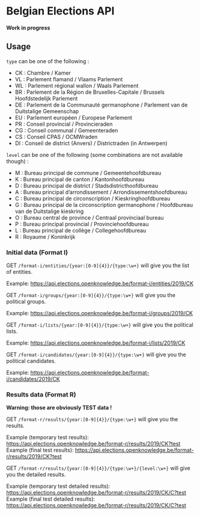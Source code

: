 # Belgian Elections API

**Work in progress**

## Usage

`type` can be one of the following :

- CK : Chambre / Kamer
- VL : Parlement flamand / Vlaams Parlement
- WL : Parlement régional wallon / Waals Parlement
- BR : Parlement de la Région de Bruxelles-Capitale / Brussels Hoofdstedelijk Parlement
- DE : Parlement de la Communauté germanophone / Parlement van de Duitstalige Gemeenschap
- EU : Parlement européen / Europese Parlement
- PR : Conseil provincial / Provincieraden
- CG : Conseil communal / Gemeenteraden
- CS : Conseil CPAS / OCMWraden
- DI : Conseil de district (Anvers) / Districtraden (in Antwerpen)

`level` can be one of the following (some combinations are not available though) :

- M : Bureau principal de commune / Gemeentehoofdbureau
- K : Bureau principal de canton / Kantonhoofdbureau
- D : Bureau principal de district / Stadsdistricthoofdbureau
- A : Bureau principal d’arrondissement / Arrondissementshoofdbureau
- C : Bureau principal de circonscription / Kieskringhoofdbureau
- G : Bureau principal de la circonscription germanophone / Hoofdbureau van de Duitstalige kieskring
- O : Bureau central de province / Centraal provinciaal bureau
- P : Bureau principal provincial / Provinciehoofdbureau
- L : Bureau principal de collège / Collegehoofdbureau
- R : Royaume / Koninkrijk

### Initial data (Format I)

GET `/format-i/entities/{year:[0-9]{4}}/{type:\w+}` will give you the list of entities.

Example: <https://api.elections.openknowledge.be/format-i/entities/2019/CK>

GET `/format-i/groups/{year:[0-9]{4}}/{type:\w+}` will give you the political groups.

Example: <https://api.elections.openknowledge.be/format-i/groups/2019/CK>

GET `/format-i/lists/{year:[0-9]{4}}/{type:\w+}` will give you the political lists.

Example: <https://api.elections.openknowledge.be/format-i/lists/2019/CK>

GET  `/format-i/candidates/{year:[0-9]{4}}/{type:\w+}` will give you the political candidates.

Example: <https://api.elections.openknowledge.be/format-i/candidates/2019/CK>

### Results data (Format R)

**Warning: those are obviously TEST data !**

GET `/format-r/results/{year:[0-9]{4}}/{type:\w+}` will give you the results.

Example (temporary test results): <https://api.elections.openknowledge.be/format-r/results/2019/CK?test>  
Example (final test results): <https://api.elections.openknowledge.be/format-r/results/2019/CK?test>

GET `/format-r/results/{year:[0-9]{4}}/{type:\w+}/{level:\w+}` will give you the detailed results.

Example (temporary test detailed results): <https://api.elections.openknowledge.be/format-r/results/2019/CK/C?test>  
Example (final test detailed results): <https://api.elections.openknowledge.be/format-r/results/2019/CK/C?test>
